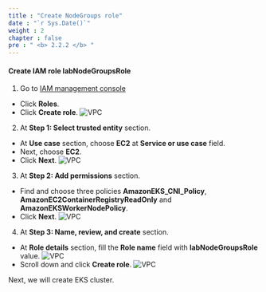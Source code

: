 ```yaml
---
title : "Create NodeGroups role"
date : "`r Sys.Date()`"
weight : 2
chapter : false
pre : " <b> 2.2.2 </b> "
---
```


#### Create IAM role **labNodeGroupsRole**
1. Go to [IAM management console](https://console.aws.amazon.com/iam/home)
  - Click **Roles**.
  - Click **Create role**.
  ![VPC](/workshop-01-wordpress-deployment-on-eks/images/2.prerequisite/ws01-createrole01.png)

2. At **Step 1: Select trusted entity** section.
  - At **Use case** section, choose **EC2** at **Service or use case** field.
  - Next, choose **EC2**.
  - Click **Next**.
  ![VPC](/workshop-01-wordpress-deployment-on-eks/images/2.prerequisite/ws01-createrole06.png)

3. At **Step 2: Add permissions** section.
  - Find and choose three policies **AmazonEKS_CNI_Policy**, **AmazonEC2ContainerRegistryReadOnly** and **AmazonEKSWorkerNodePolicy**.
  - Click **Next**.
  ![VPC](/workshop-01-wordpress-deployment-on-eks/images/2.prerequisite/ws01-createrole07.png)

4. At **Step 3: Name, review, and create** section.
  - At **Role details** section, fill the **Role name** field with **labNodeGroupsRole** value.
  ![VPC](/workshop-01-wordpress-deployment-on-eks/images/2.prerequisite/ws01-createrole08.png)
  - Scroll down and click **Create role**.
  ![VPC](/workshop-01-wordpress-deployment-on-eks/images/2.prerequisite/ws01-createrole09.png)

Next, we will create EKS cluster.